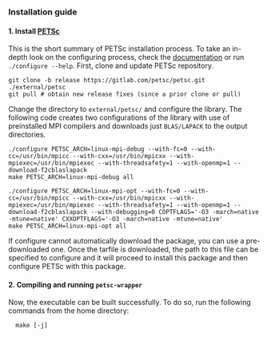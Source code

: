 ### Installation guide

#### 1. Install [PETSc](https://gitlab.com/petsc/petsc)
This is the short summary of PETSc installation process. To take an in-depth look on the configuring process, check the [documentation](https://petsc.org/release/install/install/) or run `./configure --help`. First, clone and update PETSc repository.
```console
git clone -b release https://gitlab.com/petsc/petsc.git ./external/petsc
git pull # obtain new release fixes (since a prior clone or pull)
```

Change the directory to `external/petsc/` and configure the library. The following code creates two configurations of the library with use of preinstalled MPI compilers and downloads just `BLAS/LAPACK` to the output directories.
```console
./configure PETSC_ARCH=linux-mpi-debug --with-fc=0 --with-cc=/usr/bin/mpicc --with-cxx=/usr/bin/mpicxx --with-mpiexec=/usr/bin/mpiexec --with-threadsafety=1 --with-openmp=1 --download-f2cblaslapack
make PETSC_ARCH=linux-mpi-debug all

./configure PETSC_ARCH=linux-mpi-opt --with-fc=0 --with-cc=/usr/bin/mpicc --with-cxx=/usr/bin/mpicxx --with-mpiexec=/usr/bin/mpiexec --with-threadsafety=1 --with-openmp=1 --download-f2cblaslapack --with-debugging=0 COPTFLAGS='-O3 -march=native -mtune=native' CXXOPTFLAGS='-O3 -march=native -mtune=native'
make PETSC_ARCH=linux-mpi-opt all
```

If configure cannot automatically download the package, you can use a pre-downloaded one. Once the tarfile is downloaded, the path to this file can be specified to configure and it will proceed to install this package and then configure PETSc with this package.

#### 2. Compiling and running `petsc-wrapper`

Now, the executable can be built successfully. To do so, run the following commands from the home directory:
```console
  make [-j]
```
